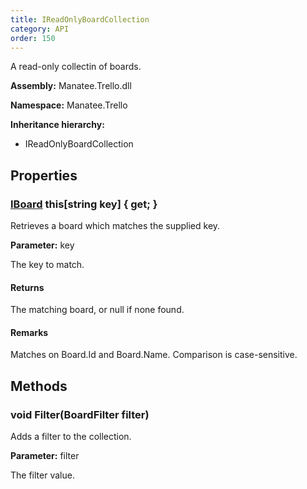 ```yaml
---
title: IReadOnlyBoardCollection
category: API
order: 150
---
```


A read-only collectin of boards.

**Assembly:** Manatee.Trello.dll

**Namespace:** Manatee.Trello

**Inheritance hierarchy:**

- IReadOnlyBoardCollection

## Properties

### [IBoard](../IBoard#iboard) this[string key] { get; }

Retrieves a board which matches the supplied key.

**Parameter:** key

The key to match.

#### Returns

The matching board, or null if none found.

#### Remarks

Matches on Board.Id and Board.Name. Comparison is case-sensitive.

## Methods

### void Filter(BoardFilter filter)

Adds a filter to the collection.

**Parameter:** filter

The filter value.


